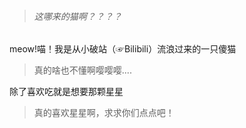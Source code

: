 > ###### 这哪来的猫啊？？？？
meow!喵！我是从小破站（☞Bilibili）流浪过来的一只傻猫
> 真的啥也不懂啊嘤嘤嘤....

除了喜欢吃就是想要那颗星星

> 真的喜欢星星啊，求求你们点点吧！
